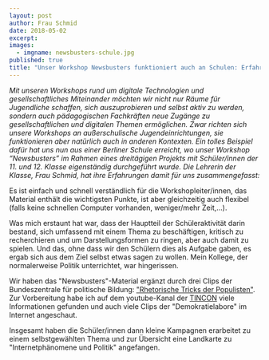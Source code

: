 ```yaml
---
layout: post
author: Frau Schmid
date: 2018-05-02
excerpt: 
images:
  - imgname: newsbusters-schule.jpg
published: true
title: "Unser Workshop Newsbusters funktioniert auch an Schulen: Erfahrungsbericht einer Lehrerin"
---
```


*Mit unseren Workshops rund um digitale Technologien und gesellschaftliches Miteinander möchten wir nicht nur Räume für Jugendliche schaffen, sich auszuprobieren und selbst aktiv zu werden, sondern auch pädagogischen Fachkräften neue Zugänge zu gesellschaftlichen und digitalen Themen ermöglichen. Zwar richten sich unsere Workshops an außerschulische Jugendeinrichtungen, sie funktionieren aber natürlich auch in anderen Kontexten. Ein tolles Beispiel dafür hat uns nun aus einer Berliner Schule erreicht, wo unser Workshop “Newsbusters” im Rahmen eines dreitägigen Projekts mit Schüler/innen der 11. und 12. Klasse eigenständig durchgeführt wurde. Die Lehrerin der Klasse, Frau Schmid, hat ihre Erfahrungen damit für uns zusammengefasst:*

Es ist einfach und schnell verständlich für die Workshopleiter/innen, das Material enthält die wichtigsten Punkte, ist aber gleichzeitig auch flexibel (falls keine schnellen Computer vorhanden, weniger/mehr Zeit,...).

Was mich erstaunt hat war, dass der Hauptteil der Schüleraktivität darin bestand, sich umfassend mit einem Thema zu beschäftigen, kritisch zu recherchieren und um Darstellungsformen zu ringen, aber auch damit zu spielen. Und das, ohne dass wir den Schülern dies als Aufgabe gaben, es ergab sich aus dem Ziel selbst etwas sagen zu wollen.
Mein Kollege, der normalerweise Politik unterrichtet, war hingerissen.

Wir haben das "Newsbusters"-Material ergänzt durch drei Clips der Bundeszentrale für politische Bildung: ["Rhetorische Tricks der Populisten"](http://www.fluter.de/rhetorische-tricks-der-populisten-1).
Zur Vorbereitung habe ich auf dem youtube-Kanal der [TINCON](https://www.youtube.com/channel/UCm-B4RytL7YM6HAtYT31hUQ) viele Informationen gefunden und auch viele Clips der "Demokratielabore" im Internet angeschaut.

Insgesamt haben die Schüler/innen dann kleine Kampagnen erarbeitet zu einem selbstgewählten Thema und zur Übersicht eine Landkarte zu "Internetphänomene und Politik" angefangen.
